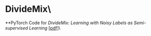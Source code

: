 # DivideMix\
**PyTorch Code for <i>DivideMix: Learning with Noisy Labels as Semi-supervised Learning</i> 
<a href="https://openreview.net/pdf?id=SkxhErJIvB">[pdf]</a>\

